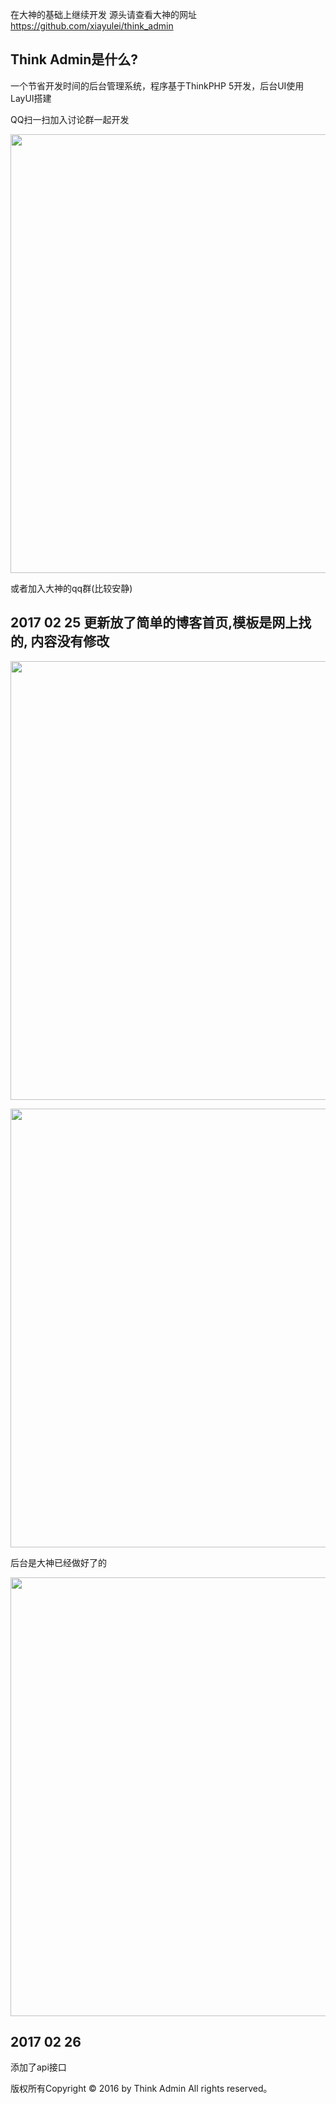 在大神的基础上继续开发  源头请查看大神的网址
https://github.com/xiayulei/think_admin
## Think Admin是什么?
一个节省开发时间的后台管理系统，程序基于ThinkPHP 5开发，后台UI使用LayUI搭建

QQ扫一扫加入讨论群一起开发
<p align="center">
<img src="http://by.dgyzf.net/images/tp5-admincode.png" width="702" style="margin:0 auto" />
</p>
或者加入大神的qq群(比较安静)

## 2017 02 25 更新放了简单的博客首页,模板是网上找的, 内容没有修改

<p align="center">
<img src="http://by.dgyzf.net/images/tp5-admin.png" width="702" style="margin:0 auto" />
</p>
<p align="center">
<img src="http://by.dgyzf.net/images/tp5-admin1.png" width="702" style="margin:0 auto" />
</p>

后台是大神已经做好了的
<p align="center">
<img src="http://by.dgyzf.net/images/tp5-admin3.png" width="702" style="margin:0 auto" />
</p>




## 2017 02 26
添加了api接口

版权所有Copyright © 2016 by Think Admin All rights reserved。